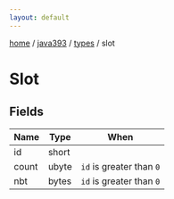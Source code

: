 ```yaml
---
layout: default
---
```


[home](/)  /  [java393](/protocol/java393)  /  [types](/protocol/java393/types)  /  slot

# Slot

## Fields

Name | Type | When
---|---|:---:
id | short | 
count | ubyte | <code>id</code> is greater than <code>0</code>
nbt | bytes | <code>id</code> is greater than <code>0</code>

